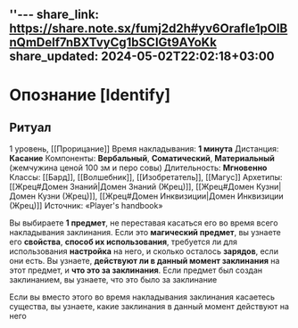 ''---
share_link: https://share.note.sx/fumj2d2h#yv6OrafIe1pOIBnQmDelf7nBXTvyCg1bSCIGt9AYoKk
share_updated: 2024-05-02T22:02:18+03:00
---
# Опознание [Identify]
## Ритуал
1 уровень, [[Прорицание]]
Время накладывания: **1 минута**
Дистанция: **Касание**
Компоненты: **Вербальный**, **Соматический**, **Материальный** (жемчужина ценой 100 зм и перо совы)
Длительность: **Мгновенно**
Классы: [[Бард]], [[Волшебник]], [[Изобретатель]], [[Магус]]
Архетипы: [[Жрец#Домен Знаний|Домен Знаний (Жрец)]], [[Жрец#Домен Кузни|Домен Кузни (Жрец)]], [[Жрец#Домен Инквизиции|Домен Инквизиции (Жрец)]]
Источник: «Player's handbook»

Вы выбираете **1 предмет**, не переставая касаться его во время всего накладывания заклинания. Если это **магический предмет**, вы узнаете его **свойства**, **способ их использования**, требуется ли для использования **настройка** на него, и сколько осталось **зарядов**, если они есть. Вы узнаете, **действуют ли в данный момент заклинания** на этот предмет, и **что это за заклинания**. Если предмет был создан заклинанием, вы узнаете, что это было за заклинание

Если вы вместо этого во время накладывания заклинания касаетесь существа, вы узнаете, какие заклинания в данный момент действуют на него